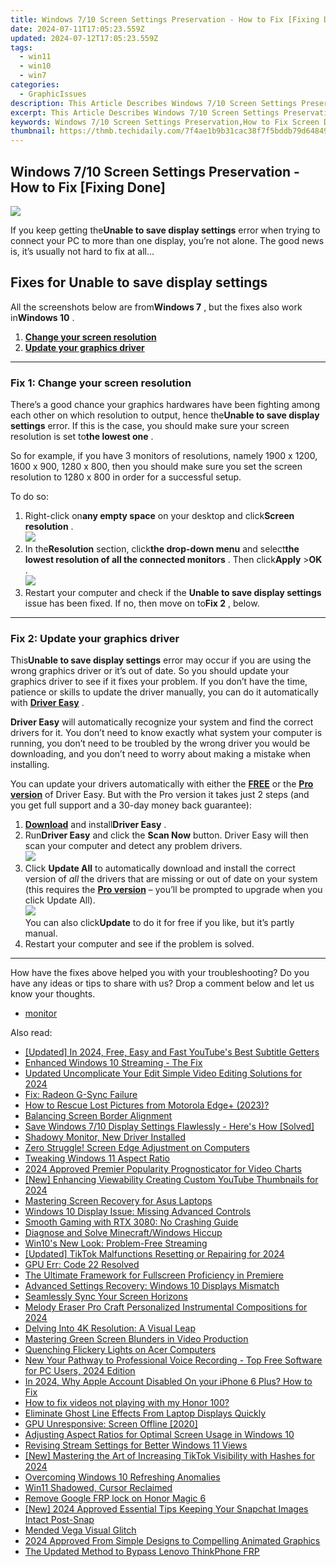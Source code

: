 ```yaml
---
title: Windows 7/10 Screen Settings Preservation - How to Fix [Fixing Done]
date: 2024-07-11T17:05:23.559Z
updated: 2024-07-12T17:05:23.559Z
tags:
  - win11
  - win10
  - win7
categories:
  - GraphicIssues
description: This Article Describes Windows 7/10 Screen Settings Preservation - How to Fix [Fixing Done]
excerpt: This Article Describes Windows 7/10 Screen Settings Preservation - How to Fix [Fixing Done]
keywords: Windows 7/10 Screen Settings Preservation,How to Fix Screen Display Issues in Windows,Restoring Default Screen Settings on Windows Devices,Preserving Original Display Configuration in Windows OS,Correcting Screen Settings Problems in Windows 7 & 10,Reversing Changes Made to Display Options in Windows,Adjusting Windows Display Properties Back To Factory Settings
thumbnail: https://thmb.techidaily.com/7f4ae1b9b31cac38f7f5bddb79d648495e38c22783ddea3f0c620d5fbd42617b.jpg
---
```


## Windows 7/10 Screen Settings Preservation - How to Fix [Fixing Done]

![](https://images.drivereasy.com/wp-content/uploads/2018/10/img_5bd02e58a9310.jpg)

 If you keep getting the**Unable to save display settings** error when trying to connect your PC to more than one display, you’re not alone. The good news is, it’s usually not hard to fix at all…

## Fixes for Unable to save display settings

 All the screenshots below are from**Windows 7** , but the fixes also work in**Windows 10** .

1. [**Change your screen resolution**](#F1)
2. [**Update your graphics driver**](#F2)

---

### Fix 1: Change your screen resolution

 There’s a good chance your graphics hardwares have been fighting among each other on which resolution to output, hence the**Unable to save display settings** error. If this is the case, you should make sure your screen resolution is set to**the lowest one** .

 So for example, if you have 3 monitors of resolutions, namely 1900 x 1200, 1600 x 900, 1280 x 800, then you should make sure you set the screen resolution to 1280 x 800 in order for a successful setup.

To do so:

1. Right-click on**any empty space** on your desktop and click**Screen resolution** .  
![](https://images.drivereasy.com/wp-content/uploads/2018/10/img_5bd0327f8f399.jpg)
2. In the**Resolution** section, click**the drop-down menu** and select**the lowest resolution of all the connected monitors** . Then click**Apply** \>**OK** .  
![](https://images.drivereasy.com/wp-content/uploads/2018/10/img_5bd0337e4c82a.jpg)
3. Restart your computer and check if the **Unable to save display settings** issue has been fixed. If no, then move on to**Fix 2** , below.

---

### Fix 2: Update your graphics driver

 This**Unable to save display settings** error may occur if you are using the wrong  graphics  driver or it’s out of date. So you should update your graphics driver  to see if it fixes your problem. If you don’t have the time, patience or skills to update the driver manually, you can do it automatically with **[Driver Easy](https://tools.techidaily.com/drivereasy/download/)** .

**Driver Easy** will automatically recognize your system and find the correct drivers for it. You don’t need to know exactly what system your computer is running, you don’t need to be troubled by the wrong driver you would be downloading, and you don’t need to worry about making a mistake when installing.

 You can update your drivers automatically with either the **[FREE](https://tools.techidaily.com/drivereasy/download/)**  or the **[Pro version](https://tools.techidaily.com/drivereasy/download/)**  of Driver Easy. But with the Pro version it takes just 2 steps (and you get full support and a 30-day money back guarantee):

1. [**Download**](https://tools.techidaily.com/drivereasy/download/) and install**Driver Easy** .
2. Run**Driver Easy** and click the **Scan Now** button. Driver Easy will then scan your computer and detect any problem drivers.  
![](https://images.drivereasy.com/wp-content/uploads/2018/10/img_5bd037a514d66.jpg)
3. Click **Update All** to automatically download and install the correct version of _all_ the drivers that are missing or out of date on your system (this requires the **[Pro version](https://tools.techidaily.com/drivereasy/download/)**  – you’ll be prompted to upgrade when you click Update All).  
![](https://images.drivereasy.com/wp-content/uploads/2018/10/img_5bd037b383fd5.jpg)  
 You can also click**Update** to do it for free if you like, but it’s partly manual.
4. Restart your computer and see if the problem is solved.

---

 How have the fixes above helped you with your troubleshooting? Do you have any ideas or tips to share with us? Drop a comment below and let us know your thoughts.

* [monitor](https://tools.techidaily.com/drivereasy/download/)

<ins class="adsbygoogle"
     style="display:block"
     data-ad-format="autorelaxed"
     data-ad-client="ca-pub-7571918770474297"
     data-ad-slot="1223367746"></ins>



<ins class="adsbygoogle"
     style="display:block"
     data-ad-client="ca-pub-7571918770474297"
     data-ad-slot="8358498916"
     data-ad-format="auto"
     data-full-width-responsive="true"></ins>



<span class="atpl-alsoreadstyle">Also read:</span>
<div><ul>
<li><a href="https://eaxpv-info.techidaily.com/updated-in-2024-free-easy-and-fast-youtubes-best-subtitle-getters/"><u>[Updated] In 2024, Free, Easy and Fast  YouTube's Best Subtitle Getters</u></a></li>
<li><a href="https://graphic-issues.techidaily.com/enhanced-windows-10-streaming-the-fix/"><u>Enhanced Windows 10 Streaming - The Fix</u></a></li>
<li><a href="https://video-creation-software.techidaily.com/updated-uncomplicate-your-edit-simple-video-editing-solutions-for-2024/"><u>Updated Uncomplicate Your Edit Simple Video Editing Solutions for 2024</u></a></li>
<li><a href="https://graphic-issues.techidaily.com/fix-radeon-g-sync-failure/"><u>Fix: Radeon G-Sync Failure</u></a></li>
<li><a href="https://blog-min.techidaily.com/how-to-rescue-lost-pictures-from-motorola-edgeplus-2023-by-fonelab-android-recover-pictures/"><u>How to Rescue Lost Pictures from Motorola Edge+ (2023)?</u></a></li>
<li><a href="https://graphic-issues.techidaily.com/balancing-screen-border-alignment/"><u>Balancing Screen Border Alignment</u></a></li>
<li><a href="https://graphic-issues.techidaily.com/save-windows-710-display-settings-flawlessly-heres-how-solved/"><u>Save Windows 7/10 Display Settings Flawlessly - Here's How [Solved]</u></a></li>
<li><a href="https://graphic-issues.techidaily.com/shadowy-monitor-new-driver-installed/"><u>Shadowy Monitor, New Driver Installed</u></a></li>
<li><a href="https://graphic-issues.techidaily.com/zero-struggle-screen-edge-adjustment-on-computers/"><u>Zero Struggle! Screen Edge Adjustment on Computers</u></a></li>
<li><a href="https://graphic-issues.techidaily.com/tweaking-windows-11-aspect-ratio/"><u>Tweaking Windows 11 Aspect Ratio</u></a></li>
<li><a href="https://youtube-stream.techidaily.com/2024-approved-premier-popularity-prognosticator-for-video-charts/"><u>2024 Approved  Premier Popularity Prognosticator for Video Charts</u></a></li>
<li><a href="https://facebook-video-footage.techidaily.com/new-enhancing-viewability-creating-custom-youtube-thumbnails-for-2024/"><u>[New] Enhancing Viewability  Creating Custom YouTube Thumbnails for 2024</u></a></li>
<li><a href="https://graphic-issues.techidaily.com/mastering-screen-recovery-for-asus-laptops/"><u>Mastering Screen Recovery for Asus Laptops</u></a></li>
<li><a href="https://graphic-issues.techidaily.com/windows-10-display-issue-missing-advanced-controls/"><u>Windows 10 Display Issue: Missing Advanced Controls</u></a></li>
<li><a href="https://graphic-issues.techidaily.com/smooth-gaming-with-rtx-3080-no-crashing-guide/"><u>Smooth Gaming with RTX 3080: No Crashing Guide</u></a></li>
<li><a href="https://graphic-issues.techidaily.com/diagnose-and-solve-minecraftwindows-hiccup/"><u>Diagnose and Solve Minecraft/Windows Hiccup</u></a></li>
<li><a href="https://graphic-issues.techidaily.com/win10s-new-look-problem-free-streaming/"><u>Win10's New Look: Problem-Free Streaming</u></a></li>
<li><a href="https://tiktok-videos.techidaily.com/updated-tiktok-malfunctions-resetting-or-repairing-for-2024/"><u>[Updated] TikTok Malfunctions  Resetting or Repairing for 2024</u></a></li>
<li><a href="https://network-issues.techidaily.com/gpu-err-code-22-resolved/"><u>GPU Err: Code 22 Resolved</u></a></li>
<li><a href="https://extra-lessons.techidaily.com/the-ultimate-framework-for-fullscreen-proficiency-in-premiere/"><u>The Ultimate Framework for Fullscreen Proficiency in Premiere</u></a></li>
<li><a href="https://graphic-issues.techidaily.com/advanced-settings-recovery-windows-10-displays-mismatch/"><u>Advanced Settings Recovery: Windows 10 Displays Mismatch</u></a></li>
<li><a href="https://graphic-issues.techidaily.com/1719818136892-seamlessly-sync-your-screen-horizons/"><u>Seamlessly Sync Your Screen Horizons</u></a></li>
<li><a href="https://audio-shaping.techidaily.com/melody-eraser-pro-craft-personalized-instrumental-compositions-for-2024/"><u>Melody Eraser Pro Craft Personalized Instrumental Compositions for 2024</u></a></li>
<li><a href="https://graphic-issues.techidaily.com/delving-into-4k-resolution-a-visual-leap/"><u>Delving Into 4K Resolution: A Visual Leap</u></a></li>
<li><a href="https://graphic-issues.techidaily.com/mastering-green-screen-blunders-in-video-production/"><u>Mastering Green Screen Blunders in Video Production</u></a></li>
<li><a href="https://graphic-issues.techidaily.com/quenching-flickery-lights-on-acer-computers/"><u>Quenching Flickery Lights on Acer Computers</u></a></li>
<li><a href="https://voice-adjusting.techidaily.com/new-your-pathway-to-professional-voice-recording-top-free-software-for-pc-users-2024-edition/"><u>New Your Pathway to Professional Voice Recording - Top Free Software for PC Users, 2024 Edition</u></a></li>
<li><a href="https://apple-account.techidaily.com/in-2024-why-apple-account-disabled-on-your-iphone-6-plus-how-to-fix-by-drfone-ios/"><u>In 2024, Why Apple Account Disabled On your iPhone 6 Plus? How to Fix</u></a></li>
<li><a href="https://blog-min.techidaily.com/how-to-fix-videos-not-playing-with-my-honor-100-by-stellar-video-repair-mobile-video-repair/"><u>How to fix videos not playing with my Honor 100?</u></a></li>
<li><a href="https://graphic-issues.techidaily.com/eliminate-ghost-line-effects-from-laptop-displays-quickly/"><u>Eliminate Ghost Line Effects From Laptop Displays Quickly</u></a></li>
<li><a href="https://graphic-issues.techidaily.com/gpu-unresponsive-screen-offline-2020/"><u>GPU Unresponsive: Screen Offline [2020]</u></a></li>
<li><a href="https://graphic-issues.techidaily.com/adjusting-aspect-ratios-for-optimal-screen-usage-in-windows-10/"><u>Adjusting Aspect Ratios for Optimal Screen Usage in Windows 10</u></a></li>
<li><a href="https://graphic-issues.techidaily.com/revising-stream-settings-for-better-windows-11-views/"><u>Revising Stream Settings for Better Windows 11 Views</u></a></li>
<li><a href="https://tiktok-videos.techidaily.com/new-mastering-the-art-of-increasing-tiktok-visibility-with-hashes-for-2024/"><u>[New] Mastering the Art of Increasing TikTok Visibility with Hashes for 2024</u></a></li>
<li><a href="https://graphic-issues.techidaily.com/overcoming-windows-10-refreshing-anomalies/"><u>Overcoming Windows 10 Refreshing Anomalies</u></a></li>
<li><a href="https://graphic-issues.techidaily.com/win11-shadowed-cursor-reclaimed/"><u>Win11 Shadowed, Cursor Reclaimed</u></a></li>
<li><a href="https://review-topics.techidaily.com/remove-google-frp-lock-on-honor-magic-6-by-drfone-android-unlock-remove-google-frp/"><u>Remove Google FRP lock on Honor Magic 6</u></a></li>
<li><a href="https://snapchat-videos.techidaily.com/new-2024-approved-essential-tips-keeping-your-snapchat-images-intact-post-snap/"><u>[New] 2024 Approved  Essential Tips  Keeping Your Snapchat Images Intact Post-Snap</u></a></li>
<li><a href="https://graphic-issues.techidaily.com/mended-vega-visual-glitch/"><u>Mended Vega Visual Glitch</u></a></li>
<li><a href="https://some-knowledge.techidaily.com/2024-approved-from-simple-designs-to-compelling-animated-graphics/"><u>2024 Approved  From Simple Designs to Compelling Animated Graphics</u></a></li>
<li><a href="https://android-frp.techidaily.com/the-updated-method-to-bypass-lenovo-thinkphone-frp-by-drfone-android/"><u>The Updated Method to Bypass Lenovo ThinkPhone FRP</u></a></li>
</ul></div>
